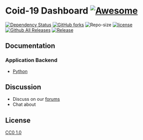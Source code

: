 
# Coid-19 Dashboard [![Awesome](https://cdn.rawgit.com/sindresorhus/awesome/d7305f38d29fed78fa85652e3a63e154dd8e8829/media/badge.svg)](https://github.com/harshinivarma/Covid-19-Dashboard-)     

[![Dependency Status](https://david-dm.org/atom/atom.svg)](https://david-dm.org/atom/atom)
[![GitHub forks](https://img.shields.io/github/forks/harshinivarma/Covid-19-Dashboard-)](https://github.com/harshinivarma/Covid-19-Dashboard-/network)
![Repo-size](https://img.shields.io/github/repo-size/harshinivarma/Covid-19-Dashboard-)
[![license](https://img.shields.io/github/license/harshinivarma/Covid-19-Dashboard-.svg?style=flat-square)](https://github.com/spiniza/cyber-proxy/blob/master/LICENSE)
[![Github All Releases](https://img.shields.io/github/downloads/harshinivarma/Covid-19-Dashboard-Application/total.svg)]()
[![Release](https://img.shields.io/github/v/release/harshinivarma/Covid-19-Dashboard-Application?color=2185d0&style=flat-square)](https://github.com/harshinivarma/Covid-19-Dashboard-Application/releases)

## Documentation

### Application Backend

- [Python](https://www.python.org/downloads)

## Discussion

* Discuss  on our [forums]()
* Chat about 

## License

[CC0 1.0](https://github.com/harshinivarma/Covid-19-Dashboard-/blob/master/LICENSE)
